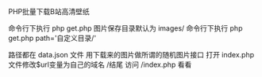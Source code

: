  PHP批量下载B站高清壁纸


 命令行下执行 php get.php
 图片保存目录默认为 images/
 命令行下执行 php get.php path='自定义目录/'

 路径都在 data.json 文件
 用下载来的图片做所谓的随机图片接口
 打开 index.php 文件修改$url变量为自己的域名 /结尾
 访问 /index.php 看看
 
